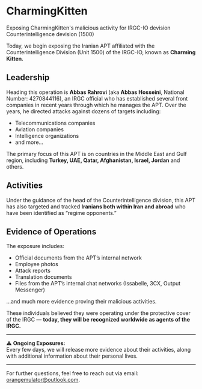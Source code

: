 # CharmingKitten
Exposing CharmingKitten's malicious activity for IRGC-IO devision Counterintelligence devision (1500)

Today, we begin exposing the Iranian APT affiliated with the Counterintelligence Division (Unit 1500) of the IRGC-IO, known as **Charming Kitten**.

## Leadership  

Heading this operation is **Abbas Rahrovi** (aka **Abbas Hosseini**, National Number: 4270844116), an IRGC official who has established several front companies in recent years through which he manages the APT. Over the years, he directed attacks against dozens of targets including:

- Telecommunications companies  
- Aviation companies  
- Intelligence organizations
- and more...  

The primary focus of this APT is on countries in the Middle East and Gulf region, including **Turkey, UAE, Qatar, Afghanistan, Israel, Jordan** and others.

## Activities  

Under the guidance of the head of the Counterintelligence division, this APT has also targeted and tracked **Iranians both within Iran and abroad** who have been identified as “regime opponents.”

## Evidence of Operations  

The exposure includes:

- Official documents from the APT’s internal network  
- Employee photos
- Attack reports  
- Translation documents  
- Files from the APT’s internal chat networks (Issabelle, 3CX, Output Messenger)  

…and much more evidence proving their malicious activities.

These individuals believed they were operating under the protective cover of the IRGC — **today, they will be recognized worldwide as agents of the IRGC.**

---

⚠️ **Ongoing Exposures:**  
Every few days, we will release more evidence about their activities, along with additional information about their personal lives.

---

For further questions, feel free to reach out via email: orangemulator@outlook.com.


